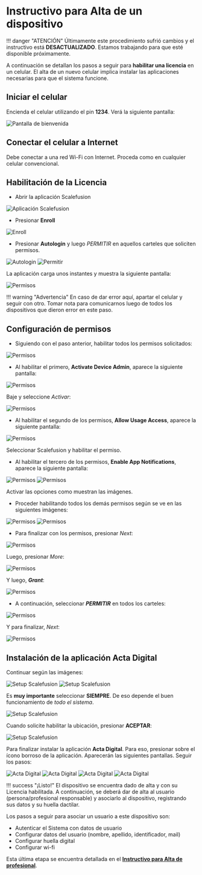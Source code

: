 # Instructivo para **Alta de un dispositivo**

!!! danger "ATENCIÓN"
    Últimamente este procedimiento sufrió cambios y el instructivo está **DESACTUALIZADO**. Estamos trabajando para que esté disponible próximamente.

A continuación se detallan los pasos a seguir para **habilitar una licencia** en un celular. El alta de un nuevo celular implica instalar las aplicaciones necesarias para que el sistema funcione.

##  Iniciar el celular

Encienda el celular utilizando el pin **1234**. Verá la siguiente pantalla:

![Pantalla de bienvenida](/img/alta_home.png)

## Conectar el celular a Internet

Debe conectar a una red Wi-Fi con Internet. Proceda como en cualquier celular convencional.

##  Habilitación de la Licencia

- Abrir la aplicación Scalefusion

![Aplicación Scalefusion](/img/alta_home_scalefusion.png)

- Presionar **Enroll** 

![Enroll](/img/alta_scalefusion_enroll.png)

- Presionar **Autologin** y luego _PERMITIR_ en aquellos carteles que soliciten permisos.

![Autologin](/img/alta_scalefusion_autologin.png)
![Permitir](/img/alta_scalefusion_permitir1.png)

La aplicación carga unos instantes y muestra la siguiente pantalla:

![Permisos](/img/alta_scalefusion_permisos.png)

!!! warning "Advertencia"
    En caso de dar error aquí, apartar el celular y seguir con otro. Tomar nota para comunicarnos luego de todos los dispositivos que dieron error en este paso.
 
## Configuración de permisos

- Siguiendo con el paso anterior, habilitar todos los permisos solicitados:

![Permisos](/img/alta_scalefusion_permisos_highlight.png)

- Al habilitar el primero, **Activate Device Admin**, aparece la siguiente pantalla:

![Permisos](/img/alta_scalefusion_permisos1.png)

Baje y seleccione _Activar_:

![Permisos](/img/alta_scalefusion_permisos2.png)

- Al habilitar el segundo de los permisos, **Allow Usage Access**, aparece la siguiente pantalla:

![Permisos](/img/alta_scalefusion_permisos3.png)

Seleccionar Scalefusion y habilitar el permiso.

- Al habilitar el tercero de los permisos, **Enable App Notifications**, aparece la siguiente pantalla:

![Permisos](/img/alta_scalefusion_permisos4.png)
![Permisos](/img/alta_scalefusion_permisos5.png)

Activar las opciones como muestran las imágenes.

- Proceder habilitando todos los demás permisos según se ve en las siguientes imágenes:

![Permisos](/img/alta_scalefusion_permisos6.png)
![Permisos](/img/alta_scalefusion_permisos7.png)

- Para finalizar con los permisos, presionar _Next_:

![Permisos](/img/alta_scalefusion_permisos8.png)

Luego, presionar _More_:

![Permisos](/img/alta_scalefusion_permisos9.png)

Y luego, **_Grant_**:

![Permisos](/img/alta_scalefusion_permisos10.png)

- A continuación, seleccionar **_PERMITIR_** en todos los carteles:

![Permisos](/img/alta_scalefusion_permisos11.png)

Y para finalizar, _Next_:

![Permisos](/img/alta_scalefusion_permisos12.png)

## Instalación de la aplicación **Acta Digital**

Continuar según las imágenes:

![Setup Scalefusion](/img/alta_scalefusion_setup1.png)
![Setup Scalefusion](/img/alta_scalefusion_setup2.png)

Es **muy importante** seleccionar **SIEMPRE**. De eso depende el buen funcionamiento de _todo el sistema_.

![Setup Scalefusion](/img/alta_scalefusion_setup3.png)

Cuando solicite habilitar la ubicación, presionar **ACEPTAR**:

![Setup Scalefusion](/img/alta_scalefusion_ubicacion.png)

Para finalizar instalar la aplicación **Acta Digital**. Para eso, presionar sobre el ícono borroso de la aplicación. Aparecerán las siguientes pantallas. Seguir los pasos:

![Acta Digital](/img/alta_actadigital_1.png)
![Acta Digital](/img/alta_actadigital_2.png)
![Acta Digital](/img/alta_actadigital_3.png)
![Acta Digital](/img/alta_actadigital_4.png)

!!! success "¡Listo!"
    El dispositivo se encuentra dado de alta y con su Licencia habilitada. A continuación, se deberá dar de alta al usuario (persona/profesional responsable) y asociarlo al dispositivo, registrando sus datos y su huella dactilar.

Los pasos a seguir para asociar un usuario a este dispositivo son:

- Autenticar el Sistema con datos de usuario
- Configurar datos del usuario (nombre, apellido, identificador, mail)
- Configurar huella digital
- Configurar wi-fi

Esta última etapa se encuentra detallada en el **[Instructivo para Alta de profesional](/instructivos/alta-usuario/)**.